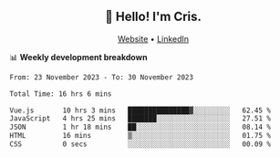 
<h2 align="center">👋 Hello! I'm Cris.</h2>
<p align="center">
  <a href="https://www.criscunas.dev">Website</a> •
  <a href="https://www.linkedin.com/in/cristophercunas/">LinkedIn</a> 
</p>


📊 **Weekly development breakdown**
<!--START_SECTION:waka-->

```txt
From: 23 November 2023 - To: 30 November 2023

Total Time: 16 hrs 6 mins

Vue.js       10 hrs 3 mins   ███████████████▓░░░░░░░░░   62.45 %
JavaScript   4 hrs 25 mins   ███████░░░░░░░░░░░░░░░░░░   27.51 %
JSON         1 hr 18 mins    ██░░░░░░░░░░░░░░░░░░░░░░░   08.14 %
HTML         16 mins         ▒░░░░░░░░░░░░░░░░░░░░░░░░   01.75 %
CSS          0 secs          ░░░░░░░░░░░░░░░░░░░░░░░░░   00.09 %
```

<!--END_SECTION:waka-->
